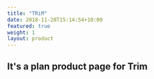 ```yaml
---
title: "TRiM"
date: 2018-11-28T15:14:54+10:00
featured: true
weight: 1
layout: product
---
```


## It's a plan product page for Trim